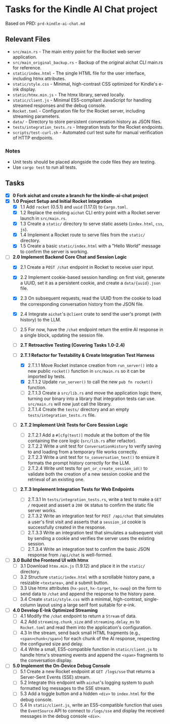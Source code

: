 # Tasks for the Kindle AI Chat project

Based on PRD: `prd-kindle-ai-chat.md`

## Relevant Files

- `src/main.rs` - The main entry point for the Rocket web server application.
- `src/main_original_backup.rs` - Backup of the original aichat CLI main.rs for reference.
- `static/index.html` - The single HTML file for the user interface, including htmx attributes.
- `static/style.css` - Minimal, high-contrast CSS optimized for Kindle's e-ink display.
- `static/htmx.min.js` - The htmx library, served locally.
- `static/client.js` - Minimal ES5-compliant JavaScript for handling streamed responses and the debug console.
- `Rocket.toml` - Configuration file for the Rocket server, including streaming parameters.
- `data/` - Directory to store persistent conversation history as JSON files.
- `tests/integration_tests.rs` - Integration tests for the Rocket endpoints.
- `scripts/test-curl.sh` - Automated curl test suite for manual verification of HTTP endpoints.

### Notes

- Unit tests should be placed alongside the code files they are testing.
- Use `cargo test` to run all tests.

## Tasks

- [x] **0 Fork aichat and create a branch for the kindle-ai-chat project**
- [x] **1.0 Project Setup and Initial Rocket Integration**
  - [x] 1.1 Add `rocket` (0.5.1) and `uuid` (1.17.0) to `Cargo.toml`.
  - [x] 1.2 Replace the existing `aichat` CLI entry point with a Rocket server launch in `src/main.rs`.
  - [x] 1.3 Create a `static/` directory to serve static assets (`index.html`, `css`, `js`).
  - [x] 1.4 Implement a Rocket route to serve files from the `static/` directory.
  - [x] 1.5 Create a basic `static/index.html` with a "Hello World" message to confirm the server is working.

- [ ] **2.0 Implement Backend Core Chat and Session Logic**
  - [x] 2.1 Create a `POST /chat` endpoint in Rocket to receive user input.
  - [x] 2.2 Implement cookie-based session handling: on first visit, generate a UUID, set it as a persistent cookie, and create a `data/{uuid}.json` file.
  - [x] 2.3 On subsequent requests, read the UUID from the cookie to load the corresponding conversation history from the JSON file.
  - [x] 2.4 Integrate `aichat`'s `@client` crate to send the user's prompt (with history) to the LLM.
  - [ ] 2.5 For now, have the `/chat` endpoint return the entire AI response in a single block, updating the session file.

  - [ ] **2.T Retroactive Testing (Covering Tasks 1.0-2.4)**
  - [ ] **2.T.1 Refactor for Testability & Create Integration Test Harness**
    - [x] 2.T.1.1 Move Rocket instance creation from `run_server()` into a new public `rocket()` function in `src/main.rs` so it can be imported by tests.
    - [x] 2.T.1.2 Update `run_server()` to call the new `pub fn rocket()` function.
    - [ ] 2.T.1.3 Create a `src/lib.rs` and move the application logic there, turning our binary into a library that integration tests can use. `src/main.rs` will now just call the library.
    - [ ] 2.T.1.4 Create the `tests/` directory and an empty `tests/integration_tests.rs` file.

  - [ ] **2.T.2 Implement Unit Tests for Core Session Logic**
    - [ ] 2.T.2.1 Add a `#[cfg(test)]` module at the bottom of the file containing the core logic (`src/lib.rs` after refactor).
    - [ ] 2.T.2.2 Write a unit test for `ConversationHistory` to verify saving to and loading from a temporary file works correctly.
    - [ ] 2.T.2.3 Write a unit test for `to_conversation_text()` to ensure it formats the prompt history correctly for the LLM.
    - [ ] 2.T.2.4 Write unit tests for `get_or_create_session_id()` to validate both the creation of a new session cookie and the retrieval of an existing one.

  - [ ] **2.T.3 Implement Integration Tests for Web Endpoints**
    - [ ] 2.T.3.1 In `tests/integration_tests.rs`, write a test to make a `GET /` request and assert a `200 OK` status to confirm the static file server works.
    - [ ] 2.T.3.2 Write an integration test for `POST /api/chat` that simulates a user's first visit and asserts that a `session_id` cookie is successfully created in the response.
    - [ ] 2.T.3.3 Write an integration test that simulates a subsequent visit by sending a cookie and verifies the server uses the existing session.
    - [ ] 2.T.3.4 Write an integration test to confirm the basic JSON response from `/api/chat` is well-formed.

- [ ] **3.0 Build the Frontend UI with htmx**
  - [ ] 3.1 Download `htmx.min.js` (1.9.12) and place it in the `static/` directory.
  - [ ] 3.2 Structure `static/index.html` with a scrollable history pane, a resizable `<textarea>`, and a submit button.
  - [ ] 3.3 Use htmx attributes (`hx-post`, `hx-target`, `hx-swap`) on the form to send data to `/chat` and append the response to the history pane.
  - [ ] 3.4 Create `static/style.css` with a minimal, high-contrast, single-column layout using a large serif font suitable for e-ink.

- [ ] **4.0 Develop E-Ink Optimized Streaming**
  - [ ] 4.1 Modify the `/chat` endpoint to return a `Stream` of data.
  - [ ] 4.2 Add `streaming.chunk_size` and `streaming.delay_ms` to `Rocket.toml` and read them into the application's configuration.
  - [ ] 4.3 In the stream, send back small HTML fragments (e.g., `<span>chunk</span>`) for each chunk of the AI response, respecting the configured size and delay.
  - [ ] 4.4 Write a small, ES5-compatible function in `static/client.js` to handle htmx's streaming events and append the `<span>` fragments to the conversation display.

- [ ] **5.0 Implement the On-Device Debug Console**
  - [ ] 5.1 Create a new Rocket endpoint at `GET /logs/sse` that returns a Server-Sent Events (SSE) stream.
  - [ ] 5.2 Integrate this endpoint with `aichat`'s logging system to push formatted log messages to the SSE stream.
  - [ ] 5.3 Add a toggle button and a hidden `<div>` to `index.html` for the debug console.
  - [ ] 5.4 In `static/client.js`, write an ES5-compatible function that uses the `EventSource` API to connect to `/logs/sse` and display the received messages in the debug console `<div>`. 